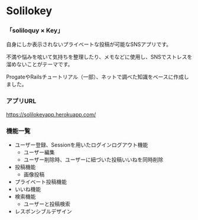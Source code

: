 # Solilokey
### 「soliloquy × Key」
自身にしか表示されないプライベートな投稿が可能なSNSアプリです。

不満や悩みを呟いて気持ちを整理したり、メモなどに使用し、SNSでストレスを溜めないことがテーマです。

ProgateやRailsチュートリアル（一部）、ネットで調べた知識をベースに作成しました。

### アプリURL
https://solilokeyapp.herokuapp.com/

### 機能一覧
- ユーザー登録、Sessionを用いたログインログアウト機能
    - ユーザー編集
    - ユーザー削除時、ユーザーに紐づいた投稿いいねを同時削除
- 投稿機能
    - 画像投稿
- プライベート投稿機能
- いいね機能
- 検索機能
    - ユーザーと投稿検索
- レスポンシブルデザイン